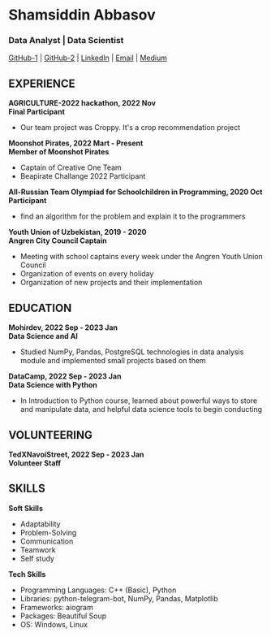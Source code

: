 # Shamsiddin Abbasov

### Data Analyst | Data Scientist

[GitHub-1](https://github.com/shamsiddin-abbasov/) | [GitHub-2](https://github.com/abbasovsh/) | [LinkedIn](https://linkedin.com/in/shamsiddin-abbasov) | [Email](mailto:mrshamsiddinabbasov@gmail.com) | [Medium](https://shamsiddinabbasov.medium.com/)

## EXPERIENCE

**AGRICULTURE-2022 hackathon, 2022 Nov**\
**Final Participant**

- Our team project was Croppy. It's a crop recommendation project

**Moonshot Pirates, 2022 Mart - Present**\
**Member of Moonshot Pirates**

- Captain of Creative One Team
- Beapirate Challange 2022 Participant

**All-Russian Team Olympiad for Schoolchildren in Programming, 2020 Oct**\
**Participant**

- find an algorithm for the problem and explain it to the programmers

**Youth Union of Uzbekistan, 2019 - 2020**\
**Angren City Council Captain**

- Meeting with school captains every week under the Angren Youth Union Council
- Organization of events on every holiday
- Organization of new projects and their implementation

## EDUCATION

**Mohirdev, 2022 Sep - 2023 Jan**\
**Data Science and AI**

- Studied NumPy, Pandas, PostgreSQL technologies in data analysis module and implemented small projects based on them

**DataCamp, 2022 Sep - 2023 Jan**\
**Data Science with Python**

- In Introduction to Python course, learned about powerful ways to store and manipulate data, and helpful data science tools to begin conducting 

## VOLUNTEERING

**TedXNavoiStreet, 2022 Sep - 2023 Jan**\
**Volunteer Staff**

## SKILLS

**Soft Skills**

- Adaptability
- Problem-Solving
- Communication
- Teamwork
- Self study

**Tech Skills**

- Programming Languages: C++ (Basic), Python
- Libraries: python-telegram-bot, NumPy, Pandas, Matplotlib
- Frameworks: aiogram
- Packages: Beautiful Soup
- OS: Windows, Linux
